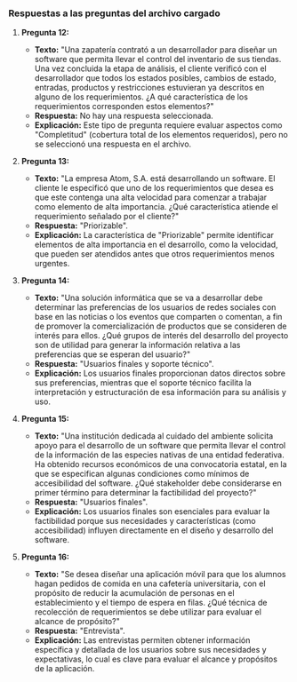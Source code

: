 ### Respuestas a las preguntas del archivo cargado

1. **Pregunta 12:**  
   - **Texto:** "Una zapatería contrató a un desarrollador para diseñar un software que permita llevar el control del inventario de sus tiendas. Una vez concluida la etapa de análisis, el cliente verificó con el desarrollador que todos los estados posibles, cambios de estado, entradas, productos y restricciones estuvieran ya descritos en alguno de los requerimientos. ¿A qué característica de los requerimientos corresponden estos elementos?"  
   - **Respuesta:** No hay una respuesta seleccionada.  
   - **Explicación:** Este tipo de pregunta requiere evaluar aspectos como "Completitud" (cobertura total de los elementos requeridos), pero no se seleccionó una respuesta en el archivo.

2. **Pregunta 13:**  
   - **Texto:** "La empresa Atom, S.A. está desarrollando un software. El cliente le especificó que uno de los requerimientos que desea es que este contenga una alta velocidad para comenzar a trabajar como elemento de alta importancia. ¿Qué característica atiende el requerimiento señalado por el cliente?"  
   - **Respuesta:** "Priorizable".  
   - **Explicación:** La característica de "Priorizable" permite identificar elementos de alta importancia en el desarrollo, como la velocidad, que pueden ser atendidos antes que otros requerimientos menos urgentes.

3. **Pregunta 14:**  
   - **Texto:** "Una solución informática que se va a desarrollar debe determinar las preferencias de los usuarios de redes sociales con base en las noticias o los eventos que comparten o comentan, a fin de promover la comercialización de productos que se consideren de interés para ellos. ¿Qué grupos de interés del desarrollo del proyecto son de utilidad para generar la información relativa a las preferencias que se esperan del usuario?"  
   - **Respuesta:** "Usuarios finales y soporte técnico".  
   - **Explicación:** Los usuarios finales proporcionan datos directos sobre sus preferencias, mientras que el soporte técnico facilita la interpretación y estructuración de esa información para su análisis y uso.

4. **Pregunta 15:**  
   - **Texto:** "Una institución dedicada al cuidado del ambiente solicita apoyo para el desarrollo de un software que permita llevar el control de la información de las especies nativas de una entidad federativa. Ha obtenido recursos económicos de una convocatoria estatal, en la que se especifican algunas condiciones como mínimos de accesibilidad del software. ¿Qué stakeholder debe considerarse en primer término para determinar la factibilidad del proyecto?"  
   - **Respuesta:** "Usuarios finales".  
   - **Explicación:** Los usuarios finales son esenciales para evaluar la factibilidad porque sus necesidades y características (como accesibilidad) influyen directamente en el diseño y desarrollo del software.

5. **Pregunta 16:**  
   - **Texto:** "Se desea diseñar una aplicación móvil para que los alumnos hagan pedidos de comida en una cafetería universitaria, con el propósito de reducir la acumulación de personas en el establecimiento y el tiempo de espera en filas. ¿Qué técnica de recolección de requerimientos se debe utilizar para evaluar el alcance de propósito?"  
   - **Respuesta:** "Entrevista".  
   - **Explicación:** Las entrevistas permiten obtener información específica y detallada de los usuarios sobre sus necesidades y expectativas, lo cual es clave para evaluar el alcance y propósitos de la aplicación.
